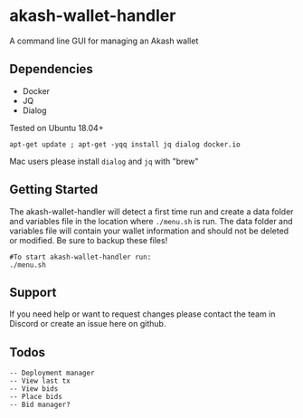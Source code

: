# akash-wallet-handler

A command line GUI for managing an Akash wallet

## Dependencies

- Docker
- JQ
- Dialog

Tested on Ubuntu 18.04+ 
```
apt-get update ; apt-get -yqq install jq dialog docker.io
```

Mac users please install `dialog` and `jq` with "brew"

## Getting Started

The akash-wallet-handler will detect a first time run and create a data folder and variables file in the location where `./menu.sh` is run.  The data folder and variables file will contain your wallet information and should not be deleted or modified.  Be sure to backup these files!

```
#To start akash-wallet-handler run:
./menu.sh
```
## Support

If you need help or want to request changes please contact the team in Discord or create an issue here on github.

## Todos
```
-- Deployment manager
-- View last tx
-- View bids
-- Place bids
-- Bid manager?
```

